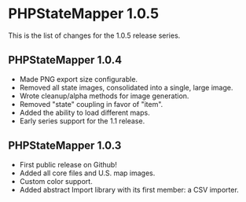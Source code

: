 PHPStateMapper 1.0.5
====================

This is the list of changes for the 1.0.5 release series.

PHPStateMapper 1.0.4
--------------------

* Made PNG export size configurable.
* Removed all state images, consolidated into a single, large image.
* Wrote cleanup/alpha methods for image generation.
* Removed "state" coupling in favor of "item".
* Added the ability to load different maps.
* Early series support for the 1.1 release.

PHPStateMapper 1.0.3
--------------------
* First public release on Github!
* Added all core files and U.S. map images.
* Custom color support.
* Added abstract Import library with its first member: a CSV importer.
